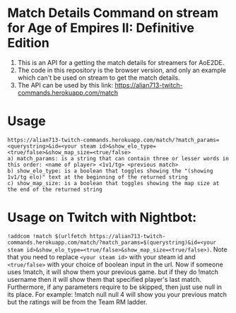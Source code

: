 # Match Details Command on stream for Age of Empires II: Definitive Edition
1. This is an API for a getting the match details for streamers for AoE2DE.
2. The code in this repository is the browser version, and only an example which can't be used on stream to get the match details.
3. The API can be used by this link: https://alian713-twitch-commands.herokuapp.com/match
# Usage
    https://alian713-twitch-commands.herokuapp.com/match/?match_params=<querystring>&id=<your steam id>&show_elo_type=<true/false>&show_map_size=<true/false>
    a) match_params: is a string that can contain three or lesser words in this order: <name of player> <1v1/tg> <previous match>
    b) show_elo_type: is a boolean that toggles showing the "(showing 1v1/tg elo)" text at the beginning of the returned string
    c) show_map_size: is a boolean that toggles showing the map size at the end of the returned string

# Usage on Twitch with Nightbot:
`!addcom !match $(urlfetch https://alian713-twitch-commands.herokuapp.com/match/?match_params=$(querystring)&id=<your steam id>&show_elo_type=<true/false>&show_map_size=<true/false>)`. Note that you need to replace `<your steam id>` with your steam id and `<true/false>` with your choice of boolean input in the url. Now if someone uses !match, it will show them your previous game. but if they do !match username then it will show them that specified player's last match. Furthermore, if any parameters require to be skipped, then just use null in its place. For example: !match null null 4 will show you your previous match but the ratings will be from the Team RM ladder.
